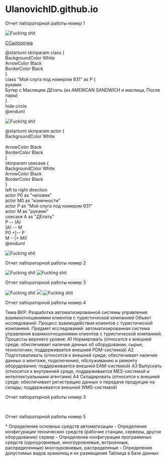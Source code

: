 <H1>UlanovichID.github.io</H1>
<body><p><font size="5" color="red" face="Arial"></font>Отчет лабораторной работы номер 1</p>
  <img src="https://github.com/ilyuxa-sw97/UlanovichID.github.io/blob/master/model12346.png" alt="Fucking shit">

  <p><a href="https://github.com/ilyuxa-sw97/UlanovichID.github.io/blob/master/model.png">ССылооочка</a></p>
 
  <p><font size="5" color="red" face="Arial"></font>@startuml
skinparam class {<br />
	BackgroundColor White<br />
	ArrowColor Black<br />
	BorderColor Black<br />
}<br />
class "Мой слуга под номером 931" as P {<br />
 руками<br />
Бутер с Маслицем ДЕлать (из AMERICAN SANDWICH и маслица, После пары)<br />
}<br />
hide circle<br />
@enduml<br />
</p>
<img src="https://github.com/ilyuxa-sw97/UlanovichID.github.io/blob/master/%D0%91%D0%B5%D0%B7%D1%8B%D0%BC%D1%8F%D0%BD%D0%BD%D1%8B%D0%B9.png" alt="Fucking shit">

<p><font size="5" color="red" face="Arial"></font>@startuml
skinparam actor {<br />
	BackgroundColor White<br /><br />
	ArrowColor Black<br />
	BorderColor Black<br />
}<br />
skinparam usecase {<br />
	BackgroundColor White<br />
	ArrowColor Black<br />
	BorderColor Black<br />
}<br />
left to right direction<br />
actor P0 as "человек"<br />
actor M0 as "конечности"<br />
actor P as "Мой слуга под номером 931"<br />
actor M as "руками"<br />
usecase A as "ДЕлать"<br />
P -- (A)<br />
(A) -- M<br />
P0 <|-- P<br />
M --|> M0<br />
@enduml</p>

<img src="https://github.com/ilyuxa-sw97/UlanovichID.github.io/blob/master/%D0%91%D0%B5%D0%B7%D1%8B%D0%BC%D1%8F%D0%BD%D0%BD%D1%8B%D0%B91.png" alt="Fucking shit">



<p><font size="5" color="red" face="Arial"></font>Отчет лабораторной работы номер 2</p>
<img src="https://github.com/ilyuxa-sw97/UlanovichID.github.io/blob/master/lab3/model2.png" alt="Fucking shit">
<img src="https://github.com/ilyuxa-sw97/UlanovichID.github.io/blob/master/lab3/model1.png" alt="Fucking shit">

<p><font size="5" color="red" face="Arial"></font>Отчет лабораторной работы номер 3</p>
<img src="https://github.com/ilyuxa-sw97/UlanovichID.github.io/blob/master/lab3/model2.png" alt="Fucking shit">
<img src="https://github.com/ilyuxa-sw97/UlanovichID.github.io/blob/master/lab3/model.png">
<img src="https://github.com/ilyuxa-sw97/UlanovichID.github.io/blob/master/lab3/model3.png" alt="Fucking shit">
<p><font size="5" color="red" face="Arial"></font>Отчет лабораторной работы номер 4</p>
Тема ВКР:
Разработка автоматизированной системы управления взаимоотношениями клиентов с туристической компанией
Объект исследований:
Процесс взаимодействия клиентов с туристической компанией.
Предмет исследований:
автоматизированная система управления взаимоотношениями клиентов с туристической компанией.
Процессы верхнего уровня:
A1 Нормировать (относится к внешней среде; обеспечивает наличие данных об оборудовании, сырье, технологиях; поддерживается внешней PDM-системой)
A2 Подготоваливать (относится к внешней среде; обеспечивает наличие данных о монтаже, подключению, обслуживанию и ремонту оборудования; поддерживается внешней EAM-системой)
A3 Выпускать (относится к внутренней среде, поддерживается MES-системой и интеллектуальными агентами)
A4 Складировать (относится к внешней среде; обеспечивает регистрацию данных о передаче продукции на склады; поддерживается внешней WMS-системой)
<p><font size="5" color="red" face="Arial"></font>Отчет лабораторной работы номер 3</p>
<img src="https://github.com/ilyuxa-sw97/ilyuxa-sw97.github.io/blob/master/%D0%BA%D1%83%D1%80%D1%81%D0%BE%D0%B2%D0%B0%D1%8F%20%D1%80%D0%B0%D0%B1%D0%BE%D1%82%D0%B0/model.png" alt="">
<img src="https://github.com/ilyuxa-sw97/ilyuxa-sw97.github.io/blob/master/%D0%BA%D1%83%D1%80%D1%81%D0%BE%D0%B2%D0%B0%D1%8F%20%D1%80%D0%B0%D0%B1%D0%BE%D1%82%D0%B0/model (1).png" alt="">
<img src="https://github.com/ilyuxa-sw97/ilyuxa-sw97.github.io/blob/master/%D0%BA%D1%83%D1%80%D1%81%D0%BE%D0%B2%D0%B0%D1%8F%20%D1%80%D0%B0%D0%B1%D0%BE%D1%82%D0%B0/model%20(2).png" alt="">
<img src="https://github.com/ilyuxa-sw97/ilyuxa-sw97.github.io/blob/master/%D0%BA%D1%83%D1%80%D1%81%D0%BE%D0%B2%D0%B0%D1%8F%20%D1%80%D0%B0%D0%B1%D0%BE%D1%82%D0%B0/model%20(3).png" alt="">
<img src="https://github.com/ilyuxa-sw97/ilyuxa-sw97.github.io/blob/master/%D0%BA%D1%83%D1%80%D1%81%D0%BE%D0%B2%D0%B0%D1%8F%20%D1%80%D0%B0%D0%B1%D0%BE%D1%82%D0%B0/model%20(4).png" alt="">
<img src="https://github.com/ilyuxa-sw97/ilyuxa-sw97.github.io/blob/master/%D0%BA%D1%83%D1%80%D1%81%D0%BE%D0%B2%D0%B0%D1%8F%20%D1%80%D0%B0%D0%B1%D0%BE%D1%82%D0%B0/model%20(5).png" alt="">
<img src="https://github.com/ilyuxa-sw97/ilyuxa-sw97.github.io/blob/master/%D0%BA%D1%83%D1%80%D1%81%D0%BE%D0%B2%D0%B0%D1%8F%20%D1%80%D0%B0%D0%B1%D0%BE%D1%82%D0%B0/model%20(6).png" alt="">
<img src="https://github.com/ilyuxa-sw97/ilyuxa-sw97.github.io/blob/master/%D0%BA%D1%83%D1%80%D1%81%D0%BE%D0%B2%D0%B0%D1%8F%20%D1%80%D0%B0%D0%B1%D0%BE%D1%82%D0%B0/model%20(7).png" alt="">















<p><font size="5" color="red" face="Arial"></font>Отчет лабораторной работы номер 5</p>
* Определение основных средств автоматизации
  - Определение конфигурации технических средств (рабочие станции, серверы, другое оборудование)
 	сервер
  - Определение конфигурации программных средств (одноуровневые, многоуровневые, встроенные, распределенные)
  многоуровневые, распределеные
  - Определение допустимых видов хранилищ и их размещения
  Таблица в Базе данных
 





</body>
